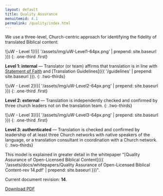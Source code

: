 ```yaml
---
layout: default
title: Quality Assurance
menuitemid: 4.1
permalink: /quality/index.html
---
```


We use a three-level, Church-centric approach for identifying the fidelity of translated Biblical content:

![uW - Level 1]({{ '/assets/img/uW-Level1-64px.png' | prepend: site.baseurl }})
{: .one-third .first}

**Level 1: internal** — Translator (or team) affirms that translation is in line with [Statement of Faith](/faith) and
[Translation Guidelines]({{ '/guidelines' | prepend: site.baseurl }}).
{: .two-thirds}
 
 
![uW - Level 2]({{ '/assets/img/uW-Level2-64px.png' | prepend: site.baseurl }})
{: .one-third .first}

**Level 2: external** — Translation is independently checked and confirmed by three church leaders not on the translation team.
{: .two-thirds}
 
 
![uW - Level 3]({{ '/assets/img/uW-Level3-64px.png' | prepend: site.baseurl }})
{: .one-third .first}

**Level 3: authenticated** — Translation is checked and confirmed by leadership of at least three Church networks with
native speakers of the language, or a translation consultant in coordination with a Church network.
{: .two-thirds}

This model is explained in greater detail in the whitepaper "[Quality Assurance of Open-Licensed Biblical Content]({{ '/assets/docs/whitepapers/Quality Assurance of Open-Licensed Biblical Content-rev 14.pdf' | prepend: site.baseurl }})". 

Current document revision: **14**.

<a class="button" href="{{ '/assets/docs/whitepapers/Quality Assurance of Open-Licensed Biblical Content-rev 14.pdf' | prepend: site.baseurl }}">Download PDF</a>
